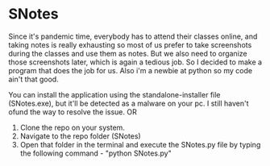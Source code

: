 # SNotes
Since it's pandemic time, everybody has to attend their classes online, and taking notes is really exhausting so most of us prefer to take screenshots during the classes and use them as notes. But we also need to organize those screenshots later, which is again a tedious job. So I decided to make a program that does the job for us. Also i'm a newbie at python so my code ain't that good.
 
 You can install the application using the standalone-installer file (SNotes.exe), but it'll be detected as a malware on your pc. I still haven't ofund the way to resolve the issue.
 OR
 1. Clone the repo on your system.
 2. Navigate to the repo folder (SNotes)
 3. Open that folder in the terminal and execute the SNotes.py file by typing the following command - "python SNotes.py"

